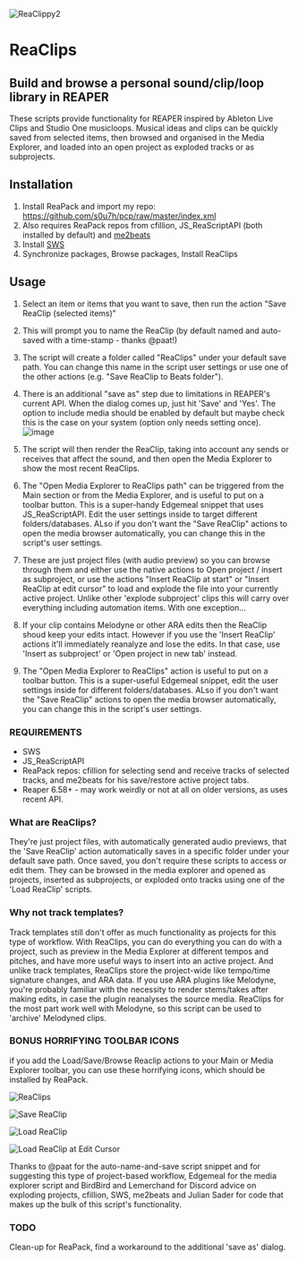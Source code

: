 ![ReaClippy2](https://user-images.githubusercontent.com/5218005/184808755-b5375b64-6c2f-4fe4-9380-b0a6d84b93aa.png)


# ReaClips

## Build and browse a personal sound/clip/loop library in REAPER

These scripts provide functionality for REAPER inspired by Ableton Live Clips and Studio One musicloops. Musical ideas and clips can be quickly saved from selected items, then browsed and organised in the Media Explorer, and loaded into an open project as exploded tracks or as subprojects. 

## Installation

1. Install ReaPack and import my repo: https://github.com/s0u7h/pcp/raw/master/index.xml
2. Also requires ReaPack repos from cfillion, JS_ReaScriptAPI (both installed by default) and [me2beats](https://github.com/me2beats/reapack/raw/master/index.xml)
3. Install [SWS](http://www.sws-extension.org/download/pre-release/)
4. Synchronize packages, Browse packages, Install ReaClips

## Usage

1. Select an item or items that you want to save, then run the action "Save ReaClip (selected items)"
2. This will prompt you to name the ReaClip (by default named and auto-saved with a time-stamp - thanks @paat!)
3. The script will create a folder called "ReaClips" under your default save path. You can change this name in the script user settings or use one of the other actions (e.g. "Save ReaClip to Beats folder").
4. There is an additional "save as" step due to limitations in REAPER's current API. When the dialog comes up, just hit 'Save' and 'Yes'. The option to include media should be enabled by default but maybe check this is the case on your system (option only needs setting once).
![image](https://user-images.githubusercontent.com/5218005/185297551-3954e201-e141-45db-b459-bb5cb174a514.png)

5.  The script will then render the ReaClip, taking into account any sends or receives that affect the sound, and then open the Media Explorer to show the most recent ReaClips.
6.  The "Open Media Explorer to ReaClips path" can be triggered from the Main section or from the Media Explorer, and is useful to put on a toolbar button. This is a super-handy Edgemeal snippet that uses JS_ReaScriptAPI. Edit the user settings inside to target different folders/databases. ALso if you don't want the "Save ReaClip" actions to open the media browser automatically, you can change this in the script's user settings.
7.  These are just project files (with audio preview) so you can browse through them and either use the native actions to Open project / insert as subproject, or use the actions "Insert ReaClip at start" or "Insert ReaClip at edit cursor" to load and explode the file into your currently active project. Unlike other 'explode subproject' clips this will carry over everything including automation items. With one exception...
8.  If your clip contains Melodyne or other ARA edits then the ReaClip shoud keep your edits intact. However if you use the 'Insert ReaClip' actions it'll immediately reanalyze and lose the edits. In that case, use 'Insert as subproject' or 'Open project in new tab' instead.
9.  The "Open Media Explorer to ReaClips" action is useful to put on a toolbar button. This is a super-useful Edgemeal snippet, edit the user settings inside for different folders/databases. ALso if you don't want the "Save ReaClip" actions to open the media browser automatically, you can change this in the script's user settings.

### REQUIREMENTS

* SWS
* JS_ReaScriptAPI
* ReaPack repos: cfillion for selecting send and receive tracks of selected tracks, and me2beats for his save/restore active project tabs.
* Reaper 6.58+ - may work weirdly or not at all on older versions, as uses recent API.


### What are ReaClips?

They're just project files, with automatically generated audio previews, that the 'Save ReaClip' action automatically saves in a specific folder under your default save path. Once saved, you don't require these scripts to access or edit them. They can be browsed in the media explorer and opened as projects, inserted as subprojects, or exploded onto tracks using one of the 'Load ReaClip' scripts.

### Why not track templates?

Track templates still don't offer as much functionality as projects for this type of workflow. With ReaClips, you can do everything you can do with a project, such as preview in the Media Explorer at different tempos and pitches, and have more useful ways to insert into an active project. And unlike track templates, ReaClips store the project-wide like tempo/time signature changes, and ARA data. If you use ARA plugins like Melodyne, you're probably familiar with the necessity to render stems/takes after making edits, in case the plugin reanalyses the source media. ReaClips for the most part work well with Melodyne, so this script can be used to 'archive' Melodyned clips. 

### BONUS HORRIFYING TOOLBAR ICONS

if you add the Load/Save/Browse Reaclip actions to your Main or Media Explorer toolbar, you can use these horrifying icons, which should be installed by ReaPack.

![ReaClips](https://user-images.githubusercontent.com/5218005/179659715-15ef399c-73a9-49c0-a5a3-bfbf1b1b0229.png)

![Save ReaClip](https://user-images.githubusercontent.com/5218005/179659718-79197ad4-7f59-4320-8a4d-d8353e91ead2.png)

![Load ReaClip](https://user-images.githubusercontent.com/5218005/179659714-cba24e72-1821-45d2-9936-3e113da4ad6e.png)

![Load ReaClip at Edit Cursor](https://user-images.githubusercontent.com/5218005/179659712-593dca72-80ff-4a03-8db1-0199e984bccd.png)


Thanks to @paat for the auto-name-and-save script snippet and for suggesting this type of project-based workflow, Edgemeal for the media explorer script and BirdBird and Lemerchand for Discord advice on exploding projects, cfillion, SWS, me2beats and Julian Sader for code that makes up the bulk of this script's functionality.

### TODO
Clean-up for ReaPack, find a workaround to the additional 'save as' dialog.
